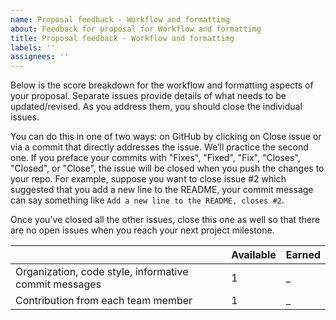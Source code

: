 ```yaml
---
name: Proposal feedback - Workflow and formattimg
about: Feedback for proposal for Workflow and formattimg
title: Proposal feedback - Workflow and formattimg
labels: ''
assignees: ''
---
```


Below is the score breakdown for the workflow and formatting aspects of your proposal. Separate issues provide details of what needs to be updated/revised. As you address them, you should close the individual issues. 

You can do this in one of two ways: on GitHub by clicking on Close issue or via a commit that directly addresses the issue. We’ll practice the second one. If you preface your commits with "Fixes", "Fixed", "Fix", "Closes", "Closed", or "Close", the issue will be closed when you push the changes to your repo. For example, suppose you want to close issue #2 which suggested that you add a new line to the README, your commit message can say something like `Add a new line to the README, closes #2`.

Once you've closed all the other issues, close this one as well so that there are no open issues when you reach your next project milestone.

|                                                         | Available | Earned |
|---------------------------------------------------------|-----------|--------|
| Organization, code style, informative commit messages   |      1    |     _  |
| Contribution from each team member                      |      1    |     _  |
